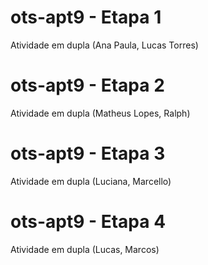 # ots-apt9 - Etapa 1
Atividade em dupla (Ana Paula, Lucas Torres)

# ots-apt9 - Etapa 2
Atividade em dupla (Matheus Lopes, Ralph)

# ots-apt9 - Etapa 3
Atividade em dupla (Luciana, Marcello)

# ots-apt9 - Etapa 4
Atividade em dupla (Lucas, Marcos)
